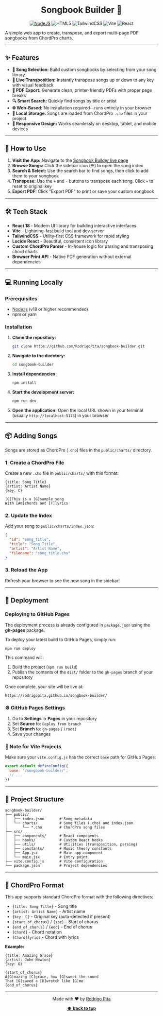<h1 align="center">Songbook Builder 🎵</h1>

<div align="center">

[![NodeJS](https://img.shields.io/badge/node.js-22-gray?style=for-the-badge&colorA=5FA04E&logo=Node.js&logoColor=white)](https://nodejs.org/docs/latest-v22.x/api/index.html)
![HTML5](https://img.shields.io/badge/html5-%23E34F26.svg?style=for-the-badge&logo=html5&logoColor=white)
![TailwindCSS](https://img.shields.io/badge/tailwindcss-%2338B2AC.svg?style=for-the-badge&logo=tailwind-css&logoColor=white)
![Vite](https://img.shields.io/badge/vite-%23646CFF.svg?style=for-the-badge&logo=vite&logoColor=white)
![React](https://img.shields.io/badge/react-%2320232a.svg?style=for-the-badge&logo=react&logoColor=%2361DAFB)

</div>

A simple web app to create, transpose, and export multi-page PDF songbooks from ChordPro charts.

---

## ✨ Features

* **🎼 Song Selection:** Build custom songbooks by selecting from your song library
* **🎹 Live Transposition:** Instantly transpose songs up or down to any key with visual feedback
* **📄 PDF Export:** Generate clean, printer-friendly PDFs with proper page breaks
* **🔍 Smart Search:** Quickly find songs by title or artist
* **🌐 Web-Based:** No installation required—runs entirely in your browser
* **💾 Local Storage:** Songs are loaded from ChordPro `.cho` files in your project
* **📱 Responsive Design:** Works seamlessly on desktop, tablet, and mobile devices

---

## 🚀 How to Use

1.  **Visit the App:** Navigate to the [Songbook Builder live page](https://rodrigopita.github.io/songbook-builder/)
2.  **Browse Songs:** Click the sidebar icon (☰) to open the song index
3.  **Search & Select:** Use the search bar to find songs, then click to add them to your songbook
4.  **Transpose:** Use the `+` and `-` buttons to transpose each song. Click `×` to reset to original key
5.  **Export PDF:** Click "Export PDF" to print or save your custom songbook

---

## 🛠️ Tech Stack

* **React 18** - Modern UI library for building interactive interfaces
* **Vite** - Lightning-fast build tool and dev server
* **TailwindCSS** - Utility-first CSS framework for rapid styling
* **Lucide React** - Beautiful, consistent icon library
* **Custom ChordPro Parser** - In-house logic for parsing and transposing chord charts
* **Browser Print API** - Native PDF generation without external dependencies

---

## 💻 Running Locally

### Prerequisites

* [Node.js](https://nodejs.org/) (v18 or higher recommended)
* npm or yarn

### Installation

1.  **Clone the repository:**
    ```bash
    git clone https://github.com/RodrigoPita/songbook-builder.git
    ```

2.  **Navigate to the directory:**
    ```bash
    cd songbook-builder
    ```

3.  **Install dependencies:**
    ```bash
    npm install
    ```

4.  **Start the development server:**
    ```bash
    npm run dev
    ```

5.  **Open the application:**
    Open the local URL shown in your terminal (usually `http://localhost:5173`) in your browser

---

## 📦 Adding Songs

Songs are stored as ChordPro (`.cho`) files in the `public/charts/` directory.

### 1. Create a ChordPro File

Create a new `.cho` file in `public/charts/` with this format:

```chordpro
{title: Song Title}
{artist: Artist Name}
{key: C}

[C]This is a [G]sample song
With [Am]chords and [F]lyrics
```

### 2. Update the Index

Add your song to `public/charts/index.json`:

```json
{
  "id": "song_title",
  "title": "Song Title",
  "artist": "Artist Name",
  "filename": "song_title.cho"
}
```

### 3. Reload the App

Refresh your browser to see the new song in the sidebar!

---

## 🚀 Deployment

### Deploying to GitHub Pages

The deployment process is already configured in `package.json` using the **gh-pages** package.

To deploy your latest build to GitHub Pages, simply run:

```bash
npm run deploy
```

This command will:

1. Build the project (`npm run build`)
2. Publish the contents of the `dist/` folder to the `gh-pages` branch of your repository

Once complete, your site will be live at:

```
https://rodrigopita.github.io/songbook-builder/
```

### ⚙️ GitHub Pages Settings

1. Go to **Settings → Pages** in your repository
2. Set **Source** to: `Deploy from branch`
3. Set **Branch** to: `gh-pages` / `(root)`
4. Save your changes

### 🔧 Note for Vite Projects

Make sure your `vite.config.js` has the correct `base` path for GitHub Pages:

```js
export default defineConfig({
  base: '/songbook-builder/',
  // ...
})
```

---

## 📁 Project Structure

```
songbook-builder/
├── public/
│   ├── index.json       # Song metadata
│   └── charts/          # Song files (.cho) and index.json
│       └── *.cho        # ChordPro song files
├── src/
│   ├── components/      # React components
│   ├── hooks/           # Custom React hooks
│   ├── utils/           # Utilities (transposition, parsing)
│   ├── constants/       # Music theory constants
│   ├── App.jsx          # Main app component
│   └── main.jsx         # Entry point
├── vite.config.js       # Vite configuration
└── package.json         # Project dependencies
```

---

## 🎵 ChordPro Format

This app supports standard ChordPro format with the following directives:

* `{title: Song Title}` - Song title
* `{artist: Artist Name}` - Artist name
* `{key: C}` - Original key (auto-detected if present)
* `{start_of_chorus}` / `{soc}` - Start of chorus
* `{end_of_chorus}` / `{eoc}` - End of chorus
* `[Chord]` - Chord notation
* `[Chord]lyrics` - Chord with lyrics

**Example:**
```chordpro
{title: Amazing Grace}
{artist: John Newton}
{key: G}

{start_of_chorus}
A[G]mazing [C]grace, how [G]sweet the sound
That [G]saved a [D]wretch like [G]me
{end_of_chorus}
```

---

<div align="center">

Made with ❤️ by [Rodrigo Pita](https://github.com/RodrigoPita)

**[⬆ back to top](#songbook-builder-)**

</div>
